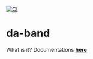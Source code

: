 [![CI](https://github.com/davay/da-band/actions/workflows/main.yml/badge.svg)](https://github.com/davay/da-band/actions/workflows/main.yml)

# da-band

What is it? Documentations [**here**](https://davay.github.io/da-band)
